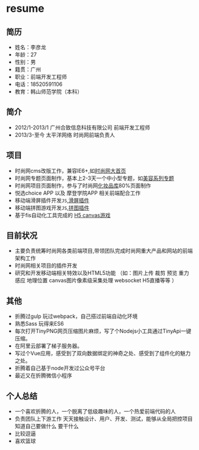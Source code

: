 # resume

## 简历   
      
- 姓名：李彦龙   
- 年龄：27   
- 性别：男    
- 籍贯：广州   
- 职业：前端开发工程师    
- 电话：18520591106   
- 教育：韩山师范学院（本科）   
    
## 简介   
    
* 2012/1-2013/1 广州合致信息科技有限公司  前端开发工程师
* 2013/3-至今 太平洋网络 时尚网前端负责人
 

## 项目   

- 时尚网cms改版工作，兼容IE6+,如[时尚网大首页](http://www.pclady.com.cn/)        
- 时尚网专题页面制作，基本上2-3天一个中小型专题，如[美容系列专题](http://www1.pclady.com.cn/beauty/missdong9pc/index.html)
- 时尚网项目页面制作，参与了时尚网[化妆品库](http://cosme.pclady.com.cn/)80%页面制作 
- 悦选choice APP 以及 摩登学院APP 相关前端配合工作
- 移动端滑屏插件开发``JS``,[滑屏插件](https://github.com/lylpixin2121/for_zj/blob/master/for_zj.js)   
- 移动端拼图游戏开发``JS``,[拼图插件](https://github.com/lylpixin2121/puzzle/blob/master/puzzle.js) 
- 基于fis自动化工具完成的 [H5 canvas游戏](http://www1.pcauto.com.cn/rav4/h5/index.html#!gtzq)
  

## 目前状况   
- 主要负责统筹时尚网各类前端项目,带领团队完成时尚网重大产品和网站的前端架构工作
- 时尚网相关项目的插件开发    
- 研究和开发移动端相关特效以及HTML5功能 （如：图片上传 裁剪 预览 重力感应 地理位置 canvas图片像素级采集处理 websocket H5直播等等 ）    
    
## 其他   
- 折腾过gulp 玩过webpack，自己搭过前端自动化环境
- 熟悉Sass 玩得来ES6        
- 每次打开TinyPNG网页压缩图片麻烦，写了个Nodejs小工具通过TinyApi一键压缩。    
- 在阿里云部署了梯子服务器。      
- 写过个Vue应用，感受到了双向数据绑定的神奇之处、感受到了组件化的魅力之处。
- 折腾着自己基于node开发过公众号平台
- 最近又在折腾微信小程序       
   

## 个人总结    
- 一个喜欢折腾的人，一个脱离了低级趣味的人，一个热爱前端代码的人
- 负责团队上下游工作 天天接触设计、用户、开发、测试，能够从全局把控项目 知道自己要做什么 要干什么
- 比较逗逼
- 喜欢篮球
  
    

